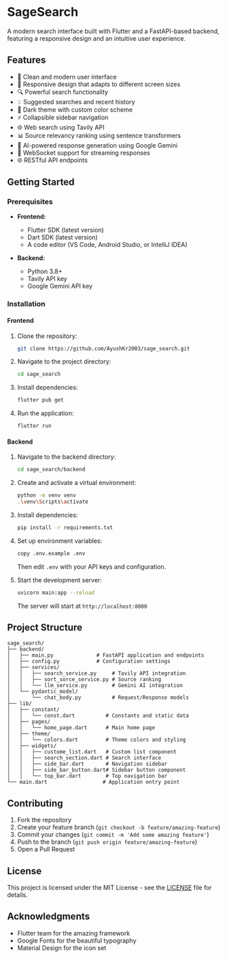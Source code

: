 # SageSearch

A modern search interface built with Flutter and a FastAPI-based backend, featuring a responsive design and an intuitive user experience.

## Features

- 🎯 Clean and modern user interface
- 📱 Responsive design that adapts to different screen sizes
- 🔍 Powerful search functionality
- 💡 Suggested searches and recent history
- 🎨 Dark theme with custom color scheme
- ⚡ Collapsible sidebar navigation
- 🌐 Web search using Tavily API
- 📊 Source relevancy ranking using sentence transformers
- 🤖 AI-powered response generation using Google Gemini
- 🔄 WebSocket support for streaming responses
- 🌐 RESTful API endpoints

## Getting Started

### Prerequisites

- **Frontend:**
  - Flutter SDK (latest version)
  - Dart SDK (latest version)
  - A code editor (VS Code, Android Studio, or IntelliJ IDEA)

- **Backend:**
  - Python 3.8+
  - Tavily API key
  - Google Gemini API key

### Installation

#### Frontend

1. Clone the repository:
   ```bash
   git clone https://github.com/AyushKr2003/sage_search.git
   ```

2. Navigate to the project directory:
   ```bash
   cd sage_search
   ```

3. Install dependencies:
   ```bash
   flutter pub get
   ```

4. Run the application:
   ```bash
   flutter run
   ```

#### Backend

1. Navigate to the backend directory:
   ```bash
   cd sage_search/backend
   ```

2. Create and activate a virtual environment:
   ```bash
   python -m venv venv
   .\venv\Scripts\activate
   ```

3. Install dependencies:
   ```bash
   pip install -r requirements.txt
   ```

4. Set up environment variables:
   ```bash
   copy .env.example .env
   ```
   Then edit `.env` with your API keys and configuration.

5. Start the development server:
   ```bash
   uvicorn main:app --reload
   ```

   The server will start at `http://localhost:8000`

## Project Structure

```
sage_search/
├── backend/
│   ├── main.py              # FastAPI application and endpoints
│   ├── config.py            # Configuration settings
│   ├── services/
│   │   ├── search_service.py     # Tavily API integration
│   │   ├── sort_sorce_service.py # Source ranking
│   │   └── llm_service.py        # Gemini AI integration
│   └── pydantic_model/
│       └── chat_body.py          # Request/Response models
├── lib/
│   ├── constant/
│   │   └── const.dart          # Constants and static data
│   ├── pages/
│   │   └── home_page.dart      # Main home page
│   ├── theme/
│   │   └── colors.dart         # Theme colors and styling
│   ├── widgets/
│   │   ├── custome_list.dart   # Custom list component
│   │   ├── search_section.dart # Search interface
│   │   ├── side_bar.dart       # Navigation sidebar
│   │   ├── side_bar_button.dart# Sidebar button component
│   │   └── top_bar.dart        # Top navigation bar
└── main.dart                  # Application entry point
```

## Contributing

1. Fork the repository
2. Create your feature branch (`git checkout -b feature/amazing-feature`)
3. Commit your changes (`git commit -m 'Add some amazing feature'`)
4. Push to the branch (`git push origin feature/amazing-feature`)
5. Open a Pull Request

## License

This project is licensed under the MIT License - see the [LICENSE](LICENSE) file for details.

## Acknowledgments

- Flutter team for the amazing framework
- Google Fonts for the beautiful typography
- Material Design for the icon set
